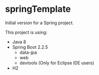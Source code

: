 # springTemplate
Initial version for a Spring project.

This project is using:
- Java 8
- Spring Boot 2.2.5
  - data-jpa
  - web
  - devtools (Only for Eclipse IDE users)
- H2
